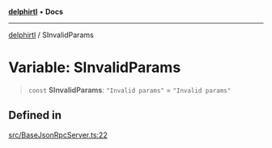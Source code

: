 [**delphirtl**](../README.md) • **Docs**

***

[delphirtl](../globals.md) / SInvalidParams

# Variable: SInvalidParams

> `const` **SInvalidParams**: `"Invalid params"` = `"Invalid params"`

## Defined in

[src/BaseJsonRpcServer.ts:22](https://github.com/chuacw/delphirtl/blob/330aebacf278bc1990fa50cf42ddc34bae1be0d7/src/BaseJsonRpcServer.ts#L22)
